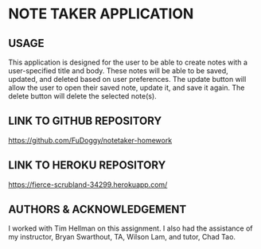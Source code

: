 # NOTE TAKER APPLICATION

## USAGE

This application is designed for the user to be able to create notes with a user-specified title and body.  These notes will be able to be saved, updated, and deleted based on user preferences.  The update button will allow the user to open their saved note, update it, and save it again.  The delete button will delete the selected note(s).  


## LINK TO GITHUB REPOSITORY
https://github.com/FuDoggy/notetaker-homework


## LINK TO HEROKU REPOSITORY
https://fierce-scrubland-34299.herokuapp.com/


## AUTHORS & ACKNOWLEDGEMENT

I worked with Tim Hellman on this assignment.  I also had the assistance of my instructor, Bryan Swarthout, TA, Wilson Lam, and tutor, Chad Tao.
